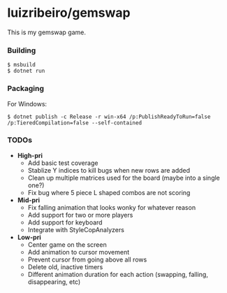 # luizribeiro/gemswap

This is my gemswap game.

### Building

```
$ msbuild
$ dotnet run
```

### Packaging

For Windows:

```
$ dotnet publish -c Release -r win-x64 /p:PublishReadyToRun=false /p:TieredCompilation=false --self-contained
```

### TODOs

* **High-pri**
  * Add basic test coverage
  * Stablize Y indices to kill bugs when new rows are added
  * Clean up multiple matrices used for the board (maybe into a single one?)
  * Fix bug where 5 piece L shaped combos are not scoring
* **Mid-pri**
  * Fix falling animation that looks wonky for whatever reason
  * Add support for two or more players
  * Add support for keyboard
  * Integrate with StyleCopAnalyzers
* **Low-pri**
  * Center game on the screen
  * Add animation to cursor movement
  * Prevent cursor from going above all rows
  * Delete old, inactive timers
  * Different animation duration for each action (swapping, falling,
    disappearing, etc)
